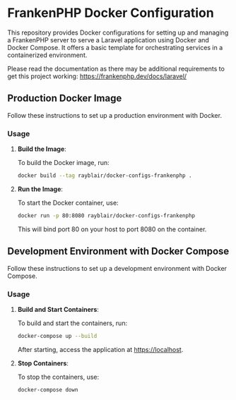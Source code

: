 # FrankenPHP Docker Configuration

This repository provides Docker configurations for setting up and managing a FrankenPHP server to serve a Laravel application using Docker and Docker Compose. It offers a basic template for orchestrating services in a containerized environment.

Please read the documentation as there may be additional requirements to get this project working: https://frankenphp.dev/docs/laravel/

## Production Docker Image

Follow these instructions to set up a production environment with Docker.

### Usage

1. **Build the Image**:

   To build the Docker image, run:

   ```bash
   docker build --tag rayblair/docker-configs-frankenphp .
   ```

2. **Run the Image**:

   To start the Docker container, use:

   ```bash
   docker run -p 80:8080 rayblair/docker-configs-frankenphp
   ```

   This will bind port 80 on your host to port 8080 on the container.

## Development Environment with Docker Compose

Follow these instructions to set up a development environment with Docker Compose.

### Usage

1. **Build and Start Containers**:

   To build and start the containers, run:

   ```bash
   docker-compose up --build
   ```

   After starting, access the application at [https://localhost](https://localhost).

2. **Stop Containers**:

   To stop the containers, use:

   ```bash
   docker-compose down
   ```
